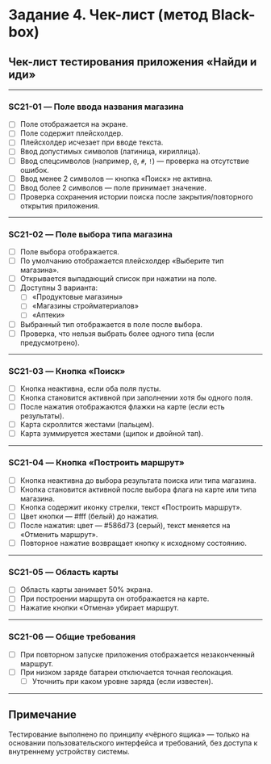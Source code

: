 # Задание 4. Чек-лист (метод Black-box)

## Чек-лист тестирования приложения «Найди и иди»

---

###  SC21-01 — Поле ввода названия магазина

- [ ] Поле отображается на экране.
- [ ] Поле содержит плейсхолдер.
- [ ] Плейсхолдер исчезает при вводе текста.
- [ ] Ввод допустимых символов (латиница, кириллица).
- [ ] Ввод спецсимволов (например, `@`, `#`, `!`) — проверка на отсутствие ошибок.
- [ ] Ввод менее 2 символов — кнопка «Поиск» не активна.
- [ ] Ввод более 2 символов — поле принимает значение.
- [ ] Проверка сохранения истории поиска после закрытия/повторного открытия приложения.

---

###  SC21-02 — Поле выбора типа магазина

- [ ] Поле выбора отображается.
- [ ] По умолчанию отображается плейсхолдер «Выберите тип магазина».
- [ ] Открывается выпадающий список при нажатии на поле.
- [ ] Доступны 3 варианта:
  - [ ] «Продуктовые магазины»
  - [ ] «Магазины стройматериалов»
  - [ ] «Аптеки»
- [ ] Выбранный тип отображается в поле после выбора.
- [ ] Проверка, что нельзя выбрать более одного типа (если предусмотрено).

---

### SC21-03 — Кнопка «Поиск»

- [ ] Кнопка неактивна, если оба поля пусты.
- [ ] Кнопка становится активной при заполнении хотя бы одного поля.
- [ ] После нажатия отображаются флажки на карте (если есть результаты).
- [ ] Карта скроллится жестами (пальцем).
- [ ] Карта зуммируется жестами (щипок и двойной тап).

---

###  SC21-04 — Кнопка «Построить маршрут»

- [ ] Кнопка неактивна до выбора результата поиска или типа магазина.
- [ ] Кнопка становится активной после выбора флага на карте или типа магазина.
- [ ] Кнопка содержит иконку стрелки, текст «Построить маршрут».
- [ ] Цвет кнопки — #fff (белый) до нажатия.
- [ ] После нажатия: цвет — #586d73 (серый), текст меняется на «Отменить маршрут».
- [ ] Повторное нажатие возвращает кнопку к исходному состоянию.

---

###  SC21-05 — Область карты

- [ ] Область карты занимает 50% экрана.
- [ ] При построении маршрута он отображается на карте.
- [ ] Нажатие кнопки «Отмена» убирает маршрут.

---

###  SC21-06 — Общие требования

- [ ] При повторном запуске приложения отображается незаконченный маршрут.
- [ ] При низком заряде батареи отключается точная геолокация.
  - [ ] Уточнить при каком уровне заряда (если известен).

---

## Примечание

Тестирование выполнено по принципу «чёрного ящика» — только на основании пользовательского интерфейса и требований, без доступа к внутреннему устройству системы.
